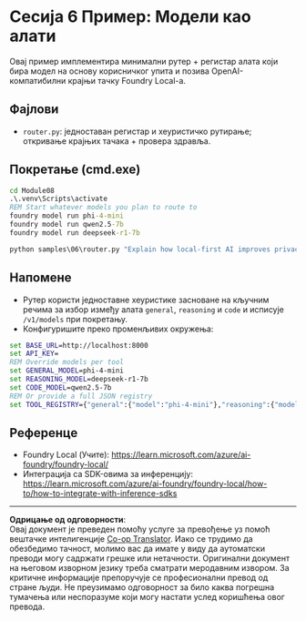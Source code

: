 <!--
CO_OP_TRANSLATOR_METADATA:
{
  "original_hash": "7f0c6af41a1ae2c5a770c8170da8bd6e",
  "translation_date": "2025-10-01T01:38:00+00:00",
  "source_file": "Module08/samples/06/README.md",
  "language_code": "sr"
}
-->
# Сесија 6 Пример: Модели као алати

Овај пример имплементира минимални рутер + регистар алата који бира модел на основу корисничког упита и позива OpenAI-компатибилни крајњи тачку Foundry Local-а.

## Фајлови
- `router.py`: једноставан регистар и хеуристичко рутирање; откривање крајњих тачака + провера здравља.

## Покретање (cmd.exe)
```cmd
cd Module08
.\.venv\Scripts\activate
REM Start whatever models you plan to route to
foundry model run phi-4-mini
foundry model run qwen2.5-7b
foundry model run deepseek-r1-7b

python samples\06\router.py "Explain how local-first AI improves privacy in two sentences."
```

## Напомене
- Рутер користи једноставне хеуристике засноване на кључним речима за избор између алата `general`, `reasoning` и `code` и исписује `/v1/models` при покретању.
- Конфигуришите преко променљивих окружења:
```cmd
set BASE_URL=http://localhost:8000
set API_KEY=
REM Override models per tool
set GENERAL_MODEL=phi-4-mini
set REASONING_MODEL=deepseek-r1-7b
set CODE_MODEL=qwen2.5-7b
REM Or provide a full JSON registry
set TOOL_REGISTRY={"general":{"model":"phi-4-mini"},"reasoning":{"model":"deepseek-r1-7b"},"code":{"model":"qwen2.5-7b"}}
```

## Референце
- Foundry Local (Учите): https://learn.microsoft.com/azure/ai-foundry/foundry-local/
- Интеграција са SDK-овима за инференцију: https://learn.microsoft.com/azure/ai-foundry/foundry-local/how-to/how-to-integrate-with-inference-sdks

---

**Одрицање од одговорности**:  
Овај документ је преведен помоћу услуге за превођење уз помоћ вештачке интелигенције [Co-op Translator](https://github.com/Azure/co-op-translator). Иако се трудимо да обезбедимо тачност, молимо вас да имате у виду да аутоматски преводи могу садржати грешке или нетачности. Оригинални документ на његовом изворном језику треба сматрати меродавним извором. За критичне информације препоручује се професионални превод од стране људи. Не преузимамо одговорност за било каква погрешна тумачења или неспоразуме који могу настати услед коришћења овог превода.